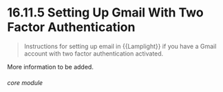 #    16.11.5 Setting Up Gmail With Two Factor Authentication

> Instructions for setting up email in {{Lamplight}} if you have a Gmail account with two factor authentication activated.

More information to be added.


###### core module
